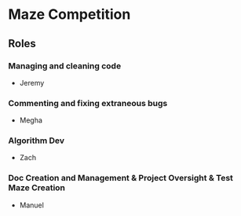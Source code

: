 # Maze Competition
 
## Roles
### Managing and cleaning code
- Jeremy
### Commenting and fixing extraneous bugs
- Megha
### Algorithm Dev
- Zach
### Doc Creation and Management & Project Oversight & Test Maze Creation
- Manuel
